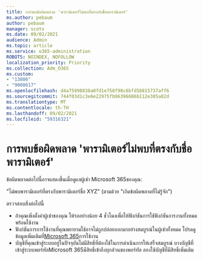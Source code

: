```yaml
---
title: การพบข้อผิดพลาด 'พารามิเตอร์ไม่พบที่ตรงกับชื่อพารามิเตอร์'
ms.author: pebaum
author: pebaum
manager: scotv
ms.date: 09/02/2021
audience: Admin
ms.topic: article
ms.service: o365-administration
ROBOTS: NOINDEX, NOFOLLOW
localization_priority: Priority
ms.collection: Adm_O365
ms.custom:
- "13806"
- "9008617"
ms.openlocfilehash: d4a75998838a0fd1e758f98c6bfd58815737aff6
ms.sourcegitcommit: 744f03d1c3e6e22975fb96396686b112e385a82d
ms.translationtype: MT
ms.contentlocale: th-TH
ms.lasthandoff: 09/02/2021
ms.locfileid: "59316321"
---
```

# <a name="getting-a-parameter-cannot-be-found-that-matches-parameter-name-error"></a>การพบข้อผิดพลาด 'พารามิเตอร์ไม่พบที่ตรงกับชื่อพารามิเตอร์'

ข้อผิดพลาดต่อไปนี้อาจแสดงขึ้นเมื่อดูแลผู้เช่า Microsoft 365ของคุณ:

"ไม่พบพารามิเตอร์ที่ตรงกับพารามิเตอร์ชื่อ XYZ" (ตามด้วย "เกิดข้อผิดพลาดที่ไม่รู้จัก")

ตรวจสอบสิ่งต่อไปนี้

- ถ้าคุณเพิ่งตั้งค่าผู้เช่าของคุณ ให้รออย่างน้อย 4 ชั่วโมงเพื่อให้ฟังก์ชันการใช้ฟังก์ชันการงานทั้งหมดพร้อมใช้งาน
- ฟังก์ชันการการใช้งานที่คุณพยายามใช้อาจไม่ถูกปล่อยออกมาอย่างสมบูรณ์ในผู้เช่าทั้งหมด โปรดดูข้อมูลเพิ่มเติมที่[Microsoft 365](https://www.microsoft.com/microsoft-365/roadmap)การใช้งาน
- บัญชีที่คุณเข้าสู่ระบบอยู่ในปัจจุบันไม่มีสิทธิ์ที่ต้องใช้ในการดําเนินการให้เสร็จสมบูรณ์ บางบัญชีที่เข้าสู่ระบบพอร์ทัลMicrosoft 365มีสิทธิ์เข้าถึงทุกส่วนของพอร์ทัล ลองใช้บัญชีที่มีสิทธิ์เพิ่มเติม

